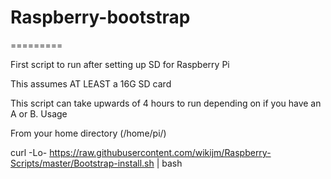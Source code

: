 # Raspberry-bootstrap
=========

First script to run after setting up SD for Raspberry Pi

This assumes AT LEAST a 16G SD card

This script can take upwards of 4 hours to run depending on if you have an A or B.
Usage

From your home directory (/home/pi/)

curl -Lo- https://raw.githubusercontent.com/wikijm/Raspberry-Scripts/master/Bootstrap-install.sh | bash
